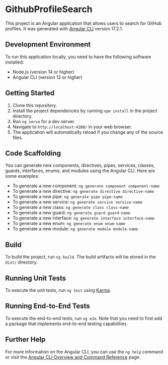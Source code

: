 # GithubProfileSearch

This project is an Angular application that allows users to search for GitHub profiles. It was generated with [Angular CLI](https://github.com/angular/angular-cli) version 17.2.1.

## Development Environment

To run this application locally, you need to have the following software installed:

- Node.js (version 14 or higher)
- Angular CLI (version 12 or higher)

## Getting Started

1. Clone this repository.
2. Install the project dependencies by running `npm install` in the project directory.
3. Run `ng serve` for a dev server.
4. Navigate to `http://localhost:4200/` in your web browser.
5. The application will automatically reload if you change any of the source files.

## Code Scaffolding

You can generate new components, directives, pipes, services, classes, guards, interfaces, enums, and modules using the Angular CLI. Here are some examples:

- To generate a new component: `ng generate component component-name`
- To generate a new directive: `ng generate directive directive-name`
- To generate a new pipe: `ng generate pipe pipe-name`
- To generate a new service: `ng generate service service-name`
- To generate a new class: `ng generate class class-name`
- To generate a new guard: `ng generate guard guard-name`
- To generate a new interface: `ng generate interface interface-name`
- To generate a new enum: `ng generate enum enum-name`
- To generate a new module: `ng generate module module-name`

## Build

To build the project, run `ng build`. The build artifacts will be stored in the `dist/` directory.

## Running Unit Tests

To execute the unit tests, run `ng test` using [Karma](https://karma-runner.github.io).

## Running End-to-End Tests

To execute the end-to-end tests, run `ng e2e`. Note that you need to first add a package that implements end-to-end testing capabilities.

## Further Help

For more information on the Angular CLI, you can use the `ng help` command or visit the [Angular CLI Overview and Command Reference](https://angular.io/cli) page.
